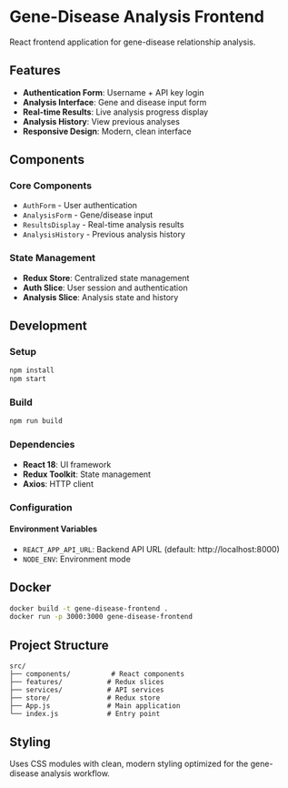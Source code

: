 # Gene-Disease Analysis Frontend

React frontend application for gene-disease relationship analysis.

## Features

- **Authentication Form**: Username + API key login
- **Analysis Interface**: Gene and disease input form
- **Real-time Results**: Live analysis progress display
- **Analysis History**: View previous analyses
- **Responsive Design**: Modern, clean interface

## Components

### Core Components
- `AuthForm` - User authentication
- `AnalysisForm` - Gene/disease input
- `ResultsDisplay` - Real-time analysis results
- `AnalysisHistory` - Previous analysis history

### State Management
- **Redux Store**: Centralized state management
- **Auth Slice**: User session and authentication
- **Analysis Slice**: Analysis state and history

## Development

### Setup
```bash
npm install
npm start
```

### Build
```bash
npm run build
```

### Dependencies
- **React 18**: UI framework
- **Redux Toolkit**: State management
- **Axios**: HTTP client

### Configuration

#### Environment Variables
- `REACT_APP_API_URL`: Backend API URL (default: http://localhost:8000)
- `NODE_ENV`: Environment mode

## Docker

```bash
docker build -t gene-disease-frontend .
docker run -p 3000:3000 gene-disease-frontend
```

## Project Structure

```
src/
├── components/          # React components
├── features/           # Redux slices
├── services/           # API services
├── store/              # Redux store
├── App.js              # Main application
└── index.js            # Entry point
```

## Styling

Uses CSS modules with clean, modern styling optimized for the gene-disease analysis workflow.